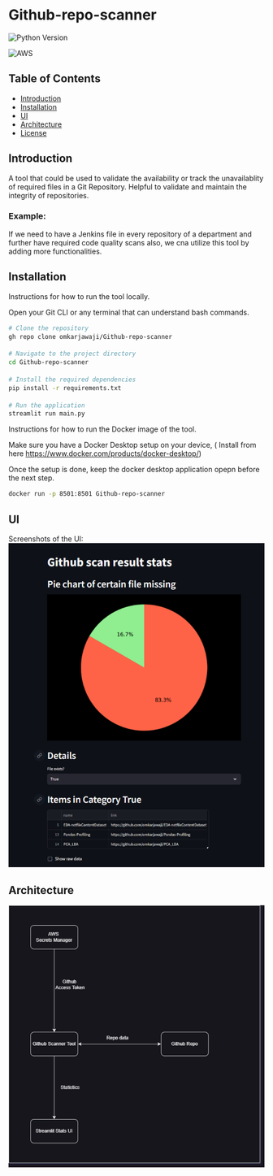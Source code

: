 # Github-repo-scanner

![Python Version](https://img.shields.io/badge/python-3.9%2B-blue)

![AWS](https://img.shields.io/badge/AWS-Cloud-orange)


## Table of Contents

- [Introduction](#introduction)
- [Installation](#installation)
- [UI](#UI)
- [Architecture](#architecture)
- [License](#license)


## Introduction

A tool that could be used to validate the availability or track the unavailablity of required files in a Git Repository. 
Helpful to validate and maintain the integrity of repositories. 

### Example:
If we need to have a Jenkins file in every repository of a department and further have required code quality 
scans also, we cna utilize this tool by adding more functionalities.

## Installation

Instructions for how to run the tool locally.

Open your Git CLI or any terminal that can understand bash commands.

```bash
# Clone the repository
gh repo clone omkarjawaji/Github-repo-scanner

# Navigate to the project directory
cd Github-repo-scanner

# Install the required dependencies
pip install -r requirements.txt

# Run the application
streamlit run main.py

```

Instructions for how to run the Docker image of the tool.

Make sure you have a Docker Desktop setup on your device, ( Install from here https://www.docker.com/products/docker-desktop/)

Once the setup is done, keep the docker desktop application opepn before the next step.

```bash
docker run -p 8501:8501 Github-repo-scanner
```

## UI
Screenshots of the UI:
![UI](assets/streamlit_ui.png)

## Architecture
![Architecture](assets/github-scanner.png)
